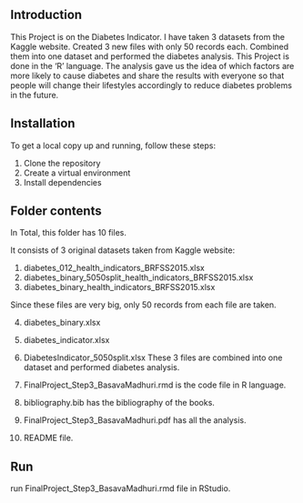 ## Introduction
This Project is on the Diabetes Indicator. I have taken 3 datasets from the Kaggle website. 
Created 3 new files with only 50 records each. Combined them into one dataset and performed the diabetes analysis.
This Project is done in the ‘R’ language. The analysis gave us the idea of which factors are more likely 
to cause diabetes and share the results with everyone so that people will change their lifestyles accordingly 
to reduce diabetes problems in the future.


## Installation
To get a local copy up and running, follow these steps:
1) Clone the repository
2) Create a virtual environment
3) Install dependencies

## Folder contents
In Total, this folder has 10 files. 

It consists of 3 original datasets taken from Kaggle website:
1) diabetes_012_health_indicators_BRFSS2015.xlsx
2) diabetes_binary_5050split_health_indicators_BRFSS2015.xlsx
3) diabetes_binary_health_indicators_BRFSS2015.xlsx

Since these files are very big, only 50 records from each file are taken.

4) diabetes_binary.xlsx
5) diabetes_indicator.xlsx
6) DiabetesIndicator_5050split.xlsx
These 3 files are combined into one dataset and performed diabetes analysis.

7) FinalProject_Step3_BasavaMadhuri.rmd is the code file in R language.
8) bibliography.bib  has the bibliography of the books.
9) FinalProject_Step3_BasavaMadhuri.pdf has all the analysis. 
10) README file.

## Run
run FinalProject_Step3_BasavaMadhuri.rmd file in RStudio.

